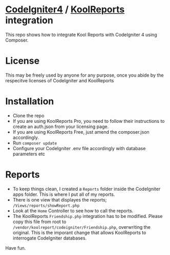 # [CodeIgniter4](https://codeigniter.com/) / [KoolReports](https://www.koolreport.com/) integration
This repo shows how to integrate Kool Reports with CodeIgniter 4 using Composer.

# License
This may be freely used by anyone for any purpose, once you abide by the respecitve licenses of CodeIgniter and KoolReports

# Installation
* Clone the repo
* If you are using KoolReports Pro, you need to follow their instructions to create an auth.json from your licensing page.
* If you are using KoolReports Free, just amend the composer.json accordingly.
* Run ```composer update```
* Configure your CodeIgniter .env file accordingly with database parameters etc

# Reports
* To keep things clean, I created a ```Reports``` folder inside the CodeIgniter apps folder. This is where I put all of my reports.
* There is one view that displayes the reports; ```/Views/reports/showReport.php```
* Look at the ```Home``` Controller to see how to call the reports.
* The KoolReports ```Friendship.php``` integration has to be modified. Please copy this file from root to ```/vendor/koolreport/codeigniter/Friendship.php```, overwriting the original. This is the imporant change that allows KoolReports to interrogate CodeIgniter databases.

Have fun.


